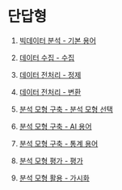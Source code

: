 # 단답형

1. [빅데이터 분석 - 기본 용어]()

2. [데이터 수집 - 수집]()

3. [데이터 전처리 - 정제]()

4. [데이터 전처리 - 변환]()

5. [분석 모형 구축 - 분석 모형 선택]()

6. [분석 모형 구축 - AI 용어]()

7. [분석 모형 구축 - 통계 용어]()

8. [분석 모형 평가 - 평가]()

9. [분석 모형 활용 - 가시화]()
